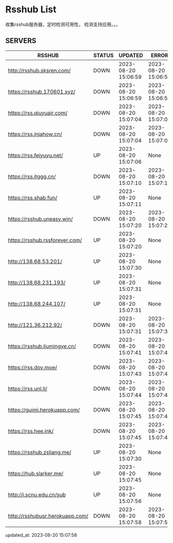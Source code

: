 # Rsshub List

收集rsshub服务器，定时检测可用性， 检测支持应用。。。


## SERVERS

|  RSSHUB   | STATUS  | UPDATED  | ERROR  | TWITTER |  
|  ----  | ----  | ----  | ----  | ---- |  
| http://rsshub.sksren.com/ | DOWN | 2023-08-20 15:06:59 | 2023-08-20 15:06:59 |  
| https://rsshub.170601.xyz/ | DOWN | 2023-08-20 15:06:59 | 2023-08-20 15:06:59 |  
| https://rss.qiuyuair.com/ | DOWN | 2023-08-20 15:07:04 | 2023-08-20 15:07:04 |  
| https://rss.injahow.cn/ | DOWN | 2023-08-20 15:07:04 | 2023-08-20 15:07:04 |  
| https://rss.feiyuyu.net/ | UP | 2023-08-20 15:07:06 | None ||  
| https://rss.itggg.cn/ | DOWN | 2023-08-20 15:07:10 | 2023-08-20 15:07:10 |  
| https://rss.shab.fun/ | UP | 2023-08-20 15:07:11 | None ||  
| https://rsshub.uneasy.win/ | DOWN | 2023-08-20 15:07:20 | 2023-08-20 15:07:20 |  
| https://rsshub.rssforever.com/ | UP | 2023-08-20 15:07:20 | None ||  
| http://138.68.53.201/ | UP | 2023-08-20 15:07:30 | None ||  
| http://138.68.231.193/ | UP | 2023-08-20 15:07:31 | None ||  
| http://138.68.244.107/ | UP | 2023-08-20 15:07:31 | None ||  
| http://121.36.212.92/ | DOWN | 2023-08-20 15:07:31 | 2023-08-20 15:07:31 |  
| https://rsshub.liumingye.cn/ | DOWN | 2023-08-20 15:07:41 | 2023-08-20 15:07:41 |  
| https://rss.dov.moe/ | DOWN | 2023-08-20 15:07:43 | 2023-08-20 15:07:43 |  
| https://rss.unl.li/ | DOWN | 2023-08-20 15:07:44 | 2023-08-20 15:07:44 |  
| https://guimi.herokuapp.com/ | DOWN | 2023-08-20 15:07:45 | 2023-08-20 15:07:45 |  
| https://rss.hee.ink/ | DOWN | 2023-08-20 15:07:45 | 2023-08-20 15:07:45 |  
| https://rsshub.zsliang.me/ | UP | 2023-08-20 15:07:30 | None |OK|  
| https://hub.slarker.me/ | UP | 2023-08-20 15:07:45 | None ||  
| http://i.scnu.edu.cn/sub | UP | 2023-08-20 15:07:56 | None ||  
| http://rsshubusr.herokuapp.com/ | DOWN | 2023-08-20 15:07:58 | 2023-08-20 15:07:58 |  
  

updated_at: 2023-08-20 15:07:58  
